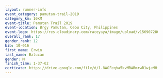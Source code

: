 ```yaml
---
layout: runner-info 
event_category: pamutan-trail-2019 
category_km: 10KM 
event-title: Pamutan Trail 2019 
event-location: Brgy Pamutan, Cebu City, Philippines 
event-logo: https://res.cloudinary.com/raceyaya/image/upload/v1569072806/logo/pamutan-trail_d8abrj.jpg 
overall_rank: 17
gender_rank: 12
bib: 10-016
first_name: Erwin
last_name: Batucan
gender: M
finish_time: 1-37-02
certicate: https://drive.google.com/file/d/1-8WOFeqha5kvMRARmrwR1wjeMHjBzjrf/view?usp=sharing
---
```

